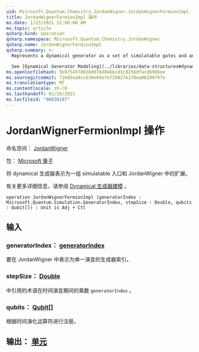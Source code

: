 ```yaml
---
uid: Microsoft.Quantum.Chemistry.JordanWigner.JordanWignerFermionImpl
title: JordanWignerFermionImpl 操作
ms.date: 1/23/2021 12:00:00 AM
ms.topic: article
qsharp.kind: operation
qsharp.namespace: Microsoft.Quantum.Chemistry.JordanWigner
qsharp.name: JordanWignerFermionImpl
qsharp.summary: >-
  Represents a dynamical generator as a set of simulatable gates and an expansion in the JordanWigner basis.

  See [Dynamical Generator Modeling](../libraries/data-structures#dynamical-generator-modeling) for more details.
ms.openlocfilehash: 5b975457803b8978d846bcd3c8256dfacdb90bee
ms.sourcegitcommit: 71605ea9cc630e84e7ef29027e1f0ea06299747e
ms.translationtype: MT
ms.contentlocale: zh-CN
ms.lasthandoff: 01/26/2021
ms.locfileid: "98838187"
---
```

# <a name="jordanwignerfermionimpl-operation"></a>JordanWignerFermionImpl 操作

命名空间： [JordanWigner](xref:Microsoft.Quantum.Chemistry.JordanWigner)

包： [Microsoft 量子](https://nuget.org/packages/Microsoft.Quantum.Chemistry)


将 dynamical 生成器表示为一组 simulatable 入口和 JordanWigner 中的扩展。

有关更多详细信息，请参阅 [Dynamical 生成器建模](../libraries/data-structures#dynamical-generator-modeling) 。

```qsharp
operation JordanWignerFermionImpl (generatorIndex : Microsoft.Quantum.Simulation.GeneratorIndex, stepSize : Double, qubits : Qubit[]) : Unit is Adj + Ctl
```


## <a name="input"></a>输入

### <a name="generatorindex--generatorindex"></a>generatorIndex： [generatorIndex](xref:Microsoft.Quantum.Simulation.GeneratorIndex)

要在 JordanWigner 中表示为单一演变的生成器索引。


### <a name="stepsize--double"></a>stepSize： [Double](xref:microsoft.quantum.lang-ref.double)

中引用的术语在时间演变期间的乘数 `generatorIndex` 。


### <a name="qubits--qubit"></a>qubits： [Qubit](xref:microsoft.quantum.lang-ref.qubit)[]

根据时间演化运算符进行注册。



## <a name="output--unit"></a>输出： [单元](xref:microsoft.quantum.lang-ref.unit)

